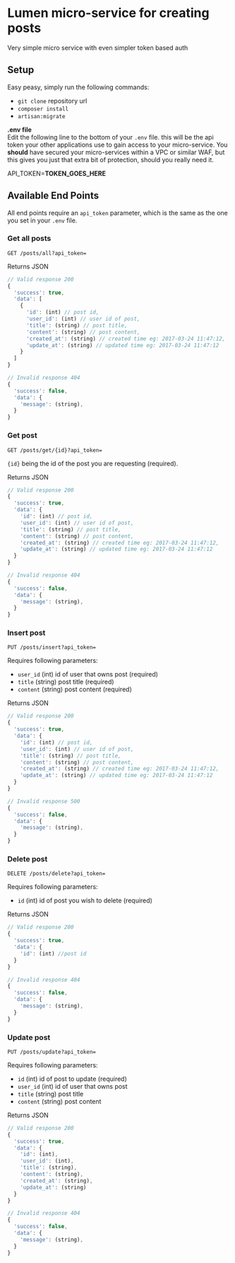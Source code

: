 # Lumen micro-service for creating posts

Very simple micro service with even simpler token based auth

## Setup

Easy peasy, simply run the following commands:
* `git clone` repository url
* `composer install`
* `artisan:migrate`

**.env file**  
Edit the following line to the bottom of your `.env` file. this will be the api token your other applications use to gain access to your micro-service. You **should** have secured your micro-services within a VPC or similar WAF, but this gives you just that extra bit of protection, should you really need it.

API_TOKEN=**TOKEN_GOES_HERE**

## Available End Points

All end points require an `api_token` parameter, which is the same as the one you set in your `.env`  file.

### Get all posts

`GET /posts/all?api_token=`  

Returns JSON  

```javascript
// Valid response 200
{
  'success': true,
  'data': [
    {
      'id': (int) // post id,
      'user_id': (int) // user id of post,
      'title': (string) // post title,
      'content': (string) // post content,
      'created_at': (string) // created time eg: 2017-03-24 11:47:12,
      'update_at': (string) // updated time eg: 2017-03-24 11:47:12
    }
  ]
}

// Invalid response 404
{
  'success': false,
  'data': {
    'message': (string),
  }
}
```

### Get post

`GET /posts/get/{id}?api_token=`  

`{id}` being the id of the post you are requesting (required).

Returns JSON  

```javascript
// Valid response 200
{
  'success': true,
  'data': {
    'id': (int) // post id,
    'user_id': (int) // user id of post,
    'title': (string) // post title,
    'content': (string) // post content,
    'created_at': (string) // created time eg: 2017-03-24 11:47:12,
    'update_at': (string) // updated time eg: 2017-03-24 11:47:12
  }
}

// Invalid response 404
{
  'success': false,
  'data': {
    'message': (string),
  }
}
```

### Insert post

`PUT /posts/insert?api_token=`  

Requires following parameters:  

* `user_id` (int) id of user that owns post (required)
* `title` (string) post title (required)
* `content` (string) post content (required)

Returns JSON  

```javascript
// Valid response 200
{
  'success': true,
  'data': {
    'id': (int) // post id,
    'user_id': (int) // user id of post,
    'title': (string) // post title,
    'content': (string) // post content,
    'created_at': (string) // created time eg: 2017-03-24 11:47:12,
    'update_at': (string) // updated time eg: 2017-03-24 11:47:12
  }
}

// Invalid response 500
{
  'success': false,
  'data': {
    'message': (string),
  }
}
```

### Delete post

`DELETE /posts/delete?api_token=`  

Requires following parameters:  

* `id` (int) id of post you wish to delete (required)

Returns JSON  

```javascript
// Valid response 200
{
  'success': true,
  'data': {
    'id': (int) //post id
  }
}

// Invalid response 404
{
  'success': false,
  'data': {
    'message': (string),
  }
}
```

### Update post

`PUT /posts/update?api_token=`  

Requires following parameters:  

* `id` (int) id of post to update (required)
* `user_id` (int) id of user that owns post
* `title` (string) post title
* `content` (string) post content

Returns JSON  

```javascript
// Valid response 200
{
  'success': true,
  'data': {
    'id': (int),
    'user_id': (int),
    'title': (string),
    'content': (string),
    'created_at': (string),
    'update_at': (string)
  }
}

// Invalid response 404
{
  'success': false,
  'data': {
    'message': (string),
  }
}
```
